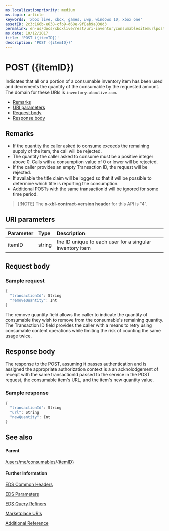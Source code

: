 ```yaml
---
ms.localizationpriority: medium
ms.topic: article
keywords: 'xbox live, xbox, games, uwp, windows 10, xbox one'
assetID: 2c3c166b-e638-cfb9-d68e-9f8ab9a838d3
permalink: en-us/docs/xboxlive/rest/uri-inventoryconsumablesitemurlpost.html
ms.date: 10/12/2017
title: 'POST ({itemID})'
description: 'POST ({itemID})'
---
```


# POST \({itemID}\)

Indicates that all or a portion of a consumable inventory item has been used and decrements the quantity of the consumable by the requested amount. The domain for these URIs is `inventory.xboxlive.com`.

* [Remarks](post-itemid.md#ID4EX)
* [URI parameters](post-itemid.md#ID4EQB)
* [Request body](post-itemid.md#ID4E2B)
* [Response body](post-itemid.md#ID4ENC)

## Remarks <a id="ID4EX"></a>

* If the quantity the caller asked to consume exceeds the remaining supply of the item, the call will be rejected.
* The quantity the caller asked to consume must be a positive integer above 0. Calls with a consumption value of 0 or lower will be rejected.
* If the caller provides an empty Transaction ID, the request will be rejected.
* If available the title claim will be logged so that it will be possible to determine which title is reporting the consumption.
* Additional POSTs with the same transactionId will be ignored for some time period.

> \[!NOTE\] The **x-xbl-contract-version header** for this API is "4".

## URI parameters <a id="ID4EQB"></a>

| Parameter | Type | Description |
| :--- | :--- | :--- |
| itemID | string | the ID unique to each user for a singular inventory item |

## Request body <a id="ID4E2B"></a>

### Sample request <a id="ID4EBC"></a>

```cpp
{
  "transactionId": String
  "removeQuantity": Int
}
```

The remove quantity field allows the caller to indicate the quantity of consumable they wish to remove from the consumable's remaining quantity. The Transaction ID field provides the caller with a means to retry using consumable content operations while limiting the risk of counting the same usage twice.

## Response body <a id="ID4ENC"></a>

The response to the POST, assuming it passes authentication and is assigned the appropriate authorization context is a an acknolodgement of receipt with the same transactionId passed to the service in the POST request, the consumable item's URL, and the item's new quantity value.

### Sample response <a id="ID4EVC"></a>

```cpp
{
  "transactionId": String
  "url": String
  "newQuantity": Int
}
```

## See also <a id="ID4E6C"></a>

#### Parent <a id="ID4EBD"></a>

[/users/me/consumables/{itemID}](https://github.com/LucienHH/docs-xsapi/tree/8aaeb3d77dec37e3bd2a1d99ea913649665f2490/work-in-progress/marketplace/uri-inventoryconsumablesitemurl.md)

#### Further Information <a id="ID4ELD"></a>

[EDS Common Headers](https://github.com/LucienHH/docs-xsapi/tree/8aaeb3d77dec37e3bd2a1d99ea913649665f2490/additional/edscommonheaders.md)

[EDS Parameters](https://github.com/LucienHH/docs-xsapi/tree/8aaeb3d77dec37e3bd2a1d99ea913649665f2490/additional/edsparameters.md)

[EDS Query Refiners](https://github.com/LucienHH/docs-xsapi/tree/8aaeb3d77dec37e3bd2a1d99ea913649665f2490/additional/edsqueryrefiners.md)

[Marketplace URIs](https://github.com/LucienHH/docs-xsapi/tree/8aaeb3d77dec37e3bd2a1d99ea913649665f2490/work-in-progress/marketplace/atoc-reference-marketplace.md)

[Additional Reference](https://github.com/LucienHH/docs-xsapi/tree/8aaeb3d77dec37e3bd2a1d99ea913649665f2490/additional/atoc-xboxlivews-reference-additional.md)

